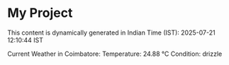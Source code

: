 # My Project

This content is dynamically generated in Indian Time (IST): 2025-07-21 12:10:44 IST


Current Weather in Coimbatore:
Temperature: 24.88 °C
Condition: drizzle
